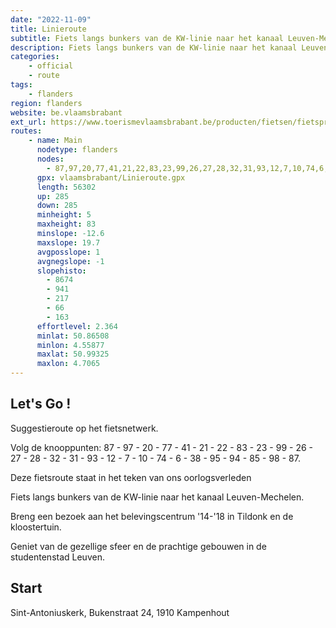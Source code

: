 ```yaml
---
date: "2022-11-09"
title: Linieroute
subtitle: Fiets langs bunkers van de KW-linie naar het kanaal Leuven-Mechelen
description: Fiets langs bunkers van de KW-linie naar het kanaal Leuven-Mechelen. Breng een bezoek aan het belevingscentrum '14-'18 in Tildonk en de kloostertuin. Geniet van de gezellige sfeer en de prachtige gebouwen in de studentenstad Leuven.
categories:
    - official
    - route
tags:
    - flanders
region: flanders
website: be.vlaamsbrabant
ext_url: https://www.toerismevlaamsbrabant.be/producten/fietsen/fietsproducten/linieroute/index.html
routes:
    - name: Main
      nodetype: flanders
      nodes:
        - 87,97,20,77,41,21,22,83,23,99,26,27,28,32,31,93,12,7,10,74,6,38,95,94,85,98,87
      gpx: vlaamsbrabant/Linieroute.gpx
      length: 56302
      up: 285
      down: 285
      minheight: 5
      maxheight: 83
      minslope: -12.6
      maxslope: 19.7
      avgposslope: 1
      avgnegslope: -1
      slopehisto:
        - 8674
        - 941
        - 217
        - 66
        - 163
      effortlevel: 2.364
      minlat: 50.86508
      minlon: 4.55877
      maxlat: 50.99325
      maxlon: 4.7065
---
```


## Let's Go ! 

Suggestieroute op het fietsnetwerk.

Volg de knooppunten:  87 - 97 - 20 - 77 - 41 - 21 - 22 - 83 - 23 - 99 - 26 - 27 - 28 - 32 - 31 - 93 - 12 - 7 - 10 - 74 - 6 - 38 - 95 - 94 - 85 - 98 - 87.

Deze fietsroute staat in het teken van ons oorlogsverleden

Fiets langs bunkers van de KW-linie naar het kanaal Leuven-Mechelen.

Breng een bezoek aan het belevingscentrum '14-'18 in Tildonk en de kloostertuin.

Geniet van de gezellige sfeer en de prachtige gebouwen in de studentenstad Leuven.

## Start

Sint-Antoniuskerk, Bukenstraat 24, 1910 Kampenhout
